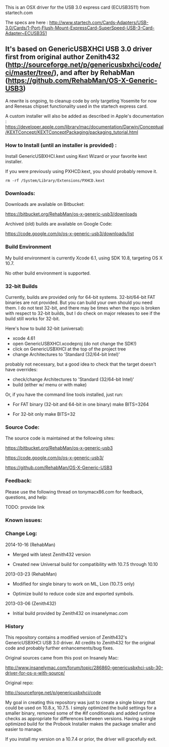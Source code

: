 This is an OSX driver for the USB 3.0 express card (ECUSB3S11) from startech.com

The specs are here :
http://www.startech.com/Cards-Adapters/USB-3.0/Cards/1-Port-Flush-Mount-ExpressCard-SuperSpeed-USB-3-Card-Adapter~ECUSB3S1

## It's based on GenericUSBXHCI USB 3.0 driver first from original author Zenith432 (http://sourceforge.net/p/genericusbxhci/code/ci/master/tree/), and after by RehabMan (https://github.com/RehabMan/OS-X-Generic-USB3)

A rewrite is ongoing, to cleanup code by only targeting Yosemite for now and Renesas chipset functionality used in the startech express card.

A custom installer will also be added as described in Apple's documentation : https://developer.apple.com/library/mac/documentation/Darwin/Conceptual/KEXTConcept/KEXTConceptPackaging/packaging_tutorial.html

### How to Install (until an installer is provided) :

Install GenericUSBXHCI.kext using Kext Wizard or your favorite kext installer.

If you were previously using PXHCD.kext, you should probably remove it.

```
rm -rf /System/Library/Extensions/PXHCD.kext
````


### Downloads:

Downloads are available on Bitbucket:

https://bitbucket.org/RehabMan/os-x-generic-usb3/downloads

Archived (old) builds are available on Google Code:

https://code.google.com/p/os-x-generic-usb3/downloads/list


### Build Environment

My build environment is currently Xcode 6.1, using SDK 10.8, targeting OS X 10.7.

No other build environment is supported.


### 32-bit Builds

Currently, builds are provided only for 64-bit systems.  32-bit/64-bit FAT binaries are not provided.  But you can build your own should you need them.  I do not test 32-bit, and there may be times when the repo is broken with respect to 32-bit builds, but I do check on major releases to see if the build still works for 32-bit.

Here's how to build 32-bit (universal):

- xcode 4.61
- open GenericUSBXHCI.xcodeproj (do not change the SDK!)
- click on GenericUSBXHCI at the top of the project tree
- change Architectures to 'Standard (32/64-bit Intel)'

probably not necessary, but a good idea to check that the target doesn't have overrides:
- check/change Architectures to 'Standard (32/64-bit Intel)'
- build (either w/ menu or with make)

Or, if you have the command line tools installed, just run:

- For FAT binary (32-bit and 64-bit in one binary)
make BITS=3264

- For 32-bit only
make BITS=32


### Source Code:

The source code is maintained at the following sites:

https://bitbucket.org/RehabMan/os-x-generic-usb3

https://code.google.com/p/os-x-generic-usb3/

https://github.com/RehabMan/OS-X-Generic-USB3


### Feedback:

Please use the following thread on tonymacx86.com for feedback, questions, and help:

TODO: provide link


### Known issues:


### Change Log:

2014-10-16 (RehabMan)

- Merged with latest Zenith432 version

- Created new Universal build for compatibility with 10.7.5 through 10.10


2013-03-23 (RehabMan)

- Modified for single binary to work on ML, Lion (10.7.5 only)

- Optimize build to reduce code size and exported symbols.


2013-03-06 (Zenith432)

- Initial build provided by Zenith432 on insanelymac.com


### History

This repository contains a modified version of Zenith432's GenericUSBXHCI USB 3.0 driver.  All credits to Zenith432 for the original code and probably further enhancements/bug fixes.

Original sources came from this post on Insanely Mac:

http://www.insanelymac.com/forum/topic/286860-genericusbxhci-usb-30-driver-for-os-x-with-source/

Original repo:

http://sourceforge.net/p/genericusbxhci/code

My goal in creating this repository was just to create a single binary that could be used on 10.8.x, 10.7.5.  I simply optimized the build settings for a smaller binary, removed some of the #if conditionals and added runtime checks as appropriate for differences between versions.  Having a single optimized build for the Probook Installer makes the package smaller and easier to manage.

If you install my version on a 10.7.4 or prior, the driver will gracefully exit.
